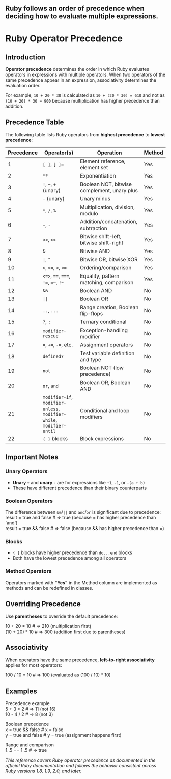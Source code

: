 ## Ruby follows an order of precedence when deciding how to evaluate multiple expressions.
# Ruby Operator Precedence

## Introduction

**Operator precedence** determines the order in which Ruby evaluates operators in expressions with multiple operators. When two operators of the same precedence appear in an expression, associativity determines the evaluation order.

For example, `10 + 20 * 30` is calculated as `10 + (20 * 30) = 610` and not as `(10 + 20) * 30 = 900` because multiplication has higher precedence than addition.

## Precedence Table

The following table lists Ruby operators from **highest precedence** to **lowest precedence**:

| Precedence | Operator(s) | Operation | Method |
|------------|-------------|-----------|---------|
| 1 | `[ ]`, `[ ]=` | Element reference, element set | Yes |
| 2 | `**` | Exponentiation | Yes |
| 3 | `!`, `~`, `+` (unary) | Boolean NOT, bitwise complement, unary plus | Yes |
| 4 | `-` (unary) | Unary minus | Yes |
| 5 | `*`, `/`, `%` | Multiplication, division, modulo | Yes |
| 6 | `+`, `-` | Addition/concatenation, subtraction | Yes |
| 7 | `<<`, `>>` | Bitwise shift-left, bitwise shift-right | Yes |
| 8 | `&` | Bitwise AND | Yes |
| 9 | `\|`, `^` | Bitwise OR, bitwise XOR | Yes |
| 10 | `>`, `>=`, `<`, `<=` | Ordering/comparison | Yes |
| 11 | `<=>`, `==`, `===`, `!=`, `=~`, `!~` | Equality, pattern matching, comparison | Yes |
| 12 | `&&` | Boolean AND | No |
| 13 | `\|\|` | Boolean OR | No |
| 14 | `..`, `...` | Range creation, Boolean flip-flops | No |
| 15 | `?`, `:` | Ternary conditional | No |
| 16 | `modifier-rescue` | Exception-handling modifier | No |
| 17 | `=`, `+=`, `-=`, etc. | Assignment operators | No |
| 18 | `defined?` | Test variable definition and type | No |
| 19 | `not` | Boolean NOT (low precedence) | No |
| 20 | `or`, `and` | Boolean OR, Boolean AND | No |
| 21 | `modifier-if`, `modifier-unless`, `modifier-while`, `modifier-until` | Conditional and loop modifiers | No |
| 22 | `{ }` blocks | Block expressions | No |

## Important Notes

### Unary Operators
- **Unary `+`** and **unary `-`** are for expressions like `+1`, `-1`, or `-(a + b)`
- These have different precedence than their binary counterparts

### Boolean Operators
The difference between `&&`/`||` and `and`/`or` is significant due to precedence:
result = true and false # => true (because = has higher precedence than 'and')  
result = true && false # => false (because && has higher precedence than =)  


### Blocks
- `{ }` blocks have higher precedence than `do...end` blocks
- Both have the lowest precedence among all operators

### Method Operators
Operators marked with **"Yes"** in the Method column are implemented as methods and can be redefined in classes.

## Overriding Precedence

Use **parentheses** to override the default precedence:

10 + 20 * 10 # => 210 (multiplication first)  
(10 + 20) * 10 # => 300 (addition first due to parentheses)  


## Associativity

When operators have the same precedence, **left-to-right associativity** applies for most operators:

100 / 10 * 10 # => 100 (evaluated as (100 / 10) * 10)  
  

## Examples

Precedence example  
5 + 3 * 2 # => 11 (not 16)  
10 - 4 / 2 # => 8 (not 3)  

Boolean precedence  
x = true && false # x = false  
y = true and false # y = true (assignment happens first)  

Range and comparison  
1..5 == 1..5 # => true  


*This reference covers Ruby operator precedence as documented in the official Ruby documentation and follows the behavior consistent across Ruby versions 1.8, 1.9, 2.0, and later.*